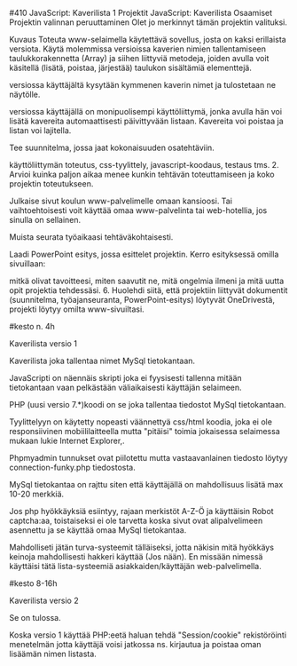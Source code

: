 #410 JavaScript: Kaverilista 1 Projektit JavaScript: Kaverilista Osaamiset Projektin valinnan peruuttaminen Olet jo merkinnyt tämän projektin valituksi.

Kuvaus Toteuta www-selaimella käytettävä sovellus, josta on kaksi erillaista versiota. Käytä molemmissa versioissa kaverien nimien tallentamiseen taulukkorakennetta (Array) ja siihen liittyviä metodeja, joiden avulla voit käsitellä (lisätä, poistaa, järjestää) taulukon sisältämiä elementtejä.

versiossa käyttäjältä kysytään kymmenen kaverin nimet ja tulostetaan ne näytölle.

versiossa käyttäjällä on monipuolisempi käyttöliittymä, jonka avulla hän voi lisätä kavereita automaattisesti päivittyvään listaan. Kavereita voi poistaa ja listan voi lajitella.

Tee suunnitelma, jossa jaat kokonaisuuden osatehtäviin.

käyttöliittymän toteutus, css-tyylittely, javascript-koodaus, testaus tms. 2. Arvioi kuinka paljon aikaa menee kunkin tehtävän toteuttamiseen ja koko projektin toteutukseen.

Julkaise sivut koulun www-palvelimelle omaan kansioosi. Tai vaihtoehtoisesti voit käyttää omaa www-palvelinta tai web-hotellia, jos sinulla on sellainen.

Muista seurata työaikaasi tehtäväkohtaisesti.

Laadi PowerPoint esitys, jossa esittelet projektin. Kerro esityksessä omilla sivuillaan:

mitkä olivat tavoitteesi, miten saavutit ne, mitä ongelmia ilmeni ja mitä uutta opit projektia tehdessäsi. 6. Huolehdi siitä, että projektiin liittyvät dokumentit (suunnitelma, työajanseuranta, PowerPoint-esitys) löytyvät OneDrivestä, projekti löytyy omilta www-sivuiltasi.

#kesto n. 4h

Kaverilista versio 1

Kaverilista joka tallentaa nimet MySql tietokantaan.

JavaScripti on näennäis skripti joka ei fyysisesti tallenna mitään tietokantaan vaan pelkästään väliaikaisesti käyttäjän selaimeen.

PHP (uusi versio 7.*)koodi on se joka tallentaa tiedostot MySql tietokantaan.

Tyylittelyyn on käytetty nopeasti väännettyä css/html koodia, joka ei ole responsiivinen mobiililaitteella mutta "pitäisi" toimia jokaisessa selaimessa mukaan lukie Internet Explorer,.

Phpmyadmin tunnukset ovat piilotettu mutta vastaavanlainen tiedosto löytyy connection-funky.php tiedostosta.

MySql tietokantaa on rajttu siten että käyttäjällä on mahdollisuus lisätä max 10-20 merkkiä.

Jos php hyökkäyksiä esiintyy, rajaan merkistöt A-Z-Ö ja käyttäisin Robot captcha:aa, toistaiseksi ei ole tarvetta koska sivut ovat alipalvelimeen asennettu ja se käyttää omaa MySql tietokantaa.

Mahdolliseti jätän turva-systeemit tälläiseksi, jotta näkisin mitä hyökkäys keinoja mahdollisesti hakkeri käyttää (Jos nään). En missään nimessä käyttäisi tätä lista-systeemiä asiakkaiden/käyttäjän web-palvelimella.

#kesto 8-16h

Kaverilista versio 2

Se on tulossa.

Koska versio 1 käyttää PHP:eetä haluan tehdä "Session/cookie" rekistöröinti menetelmän jotta käyttäjä voisi jatkossa ns. kirjautua ja poistaa oman lisäämän nimen listasta.